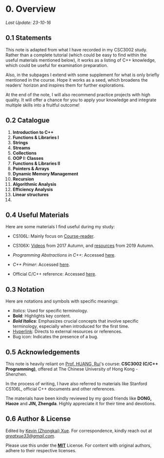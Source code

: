 # 0. Overview

*Last Update: 23-10-16*

## 0.1 Statements

This note is adapted from what I have recorded in my CSC3002 study. Rather than a complete tutorial (which could be easy to find within the useful materials mentioned below), it works as a listing of C++ knowledge, which could be useful for examination preparation.

Also, in the subpages I extend with some supplement for what is only briefly mentioned in the course. Hope it works as a seed, which broadens the readers' horizon and inspires them for further explorations. 

At the end of the note, I will also recommend practice projects with high quality. It will offer a chance for you to apply your knowledge and integrate multiple skills into a fruitful outcome!

## 0.2 Catalogue 

1. **Introduction to C++**
2. **Functions & Libraries I**
3. **Strings**
4. **Streams**
5. **Collections**
6. **OOP I: Classes**
7. **Functions & Libraries II**
8. **Pointers & Arrays**
9. **Dynamic Memory Management**
10. **Recursion**
11. **Algorithmic Analysis** 
12. **Efficiency Analysis**
13. **Linear structures**
14. 

## 0.4 Useful Materials

Here are some materials I find useful during my study:

* CS106L: Mainly focus on [Course-reader](https://web.stanford.edu/class/cs106l/full_course_reader.pdf).

* CS106X:  [Videos](https://www.youtube.com/watch?v=pOyyGQU_ErA&list=PLoCMsyE1cvdVmbGH6Jp-9twXPbi5J_IBT&index=1) from 2017 Autumn, and [resources](https://web.stanford.edu/class/cs106x/index.html) from 2019 Autumn.

* *Programming Abstractions in C++*: Accessed [here](https://web.stanford.edu/class/cs106x/res/reader/CS106BX-Reader.pdf).

* *C++ Primer*: Accessed [here](https://zhjwpku.com/assets/pdf/books/C++.Primer.5th.Edition_2013.pdf).

* Official C/C++ reference: Accessed [here](https://en.cppreference.com/w/).

## 0.3 Notation

Here are notations and symbols with specific meanings:

+ *Italics*: Used for specific terminology.
+ **Bold**: Highlights key content.
+ ***Bold Italics***: Emphasizes crucial concepts that involve specific terminology, especially when introduced for the first time.
+ [Hyperlink](https://cplusplus.com/): Directs to external resources or references.
+ Bug icon: Indicates the presence of a bug.

## 0.5 Acknowledgements

This note is heavily reliant on [Prof. HUANG, Rui](https://sse.cuhk.edu.cn/en/faculty/huangrui)'s course: **CSC3002 (C/C++ Programming)**, offered at The Chinese University of Hong Kong - Shenzhen.

In the process of writing, I have also referred to materials like Stanford CS106L, official C++ documents and other references.

The materials have been kindly reviewed by my good friends like **DONG, Haoze** and **JIN, Zhengda**. Highly appreciate it for their time and devotions.

## 0.6 Author & License

Edited by [Kevin (Zhongkai) Xue](https://greatxue.cn/). For correspondence, kindly reach out at [*greatxue33@gmail.com*](mailto:greatxue33@gmail.com).

Please use this under the [**MIT**](https://opensource.org/license/mit/) License. For content with original authors, adhere to their respective licenses.